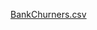 [BankChurners.csv](https://github.com/ToeKnee013/Credit-Card-Customers-Analysis/files/7334017/BankChurners.csv)
